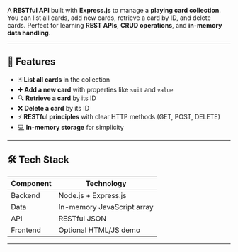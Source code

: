 A **RESTful API** built with **Express.js** to manage a **playing card collection**.  
You can list all cards, add new cards, retrieve a card by ID, and delete cards. Perfect for learning **REST APIs**, **CRUD operations**, and **in-memory data handling**.

---

## 🎯 Features

- 🃏 **List all cards** in the collection  
- ➕ **Add a new card** with properties like `suit` and `value`  
- 🔍 **Retrieve a card** by its ID  
- ❌ **Delete a card** by its ID  
- ⚡ **RESTful principles** with clear HTTP methods (GET, POST, DELETE)  
- 💻 **In-memory storage** for simplicity  

---

## 🛠️ Tech Stack

| Component | Technology |
|-----------|------------|
| Backend  | Node.js + Express.js |
| Data     | In-memory JavaScript array |
| API      | RESTful JSON |
| Frontend | Optional HTML/JS demo |

---
